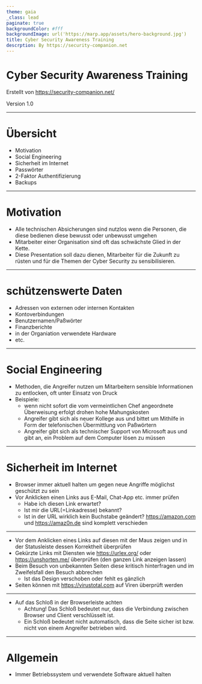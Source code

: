 ```yaml
---
theme: gaia
_class: lead
paginate: true
backgroundColor: #fff
backgroundImage: url('https://marp.app/assets/hero-background.jpg')
title: Cyber Security Awareness Training
descrption: By https://security-companion.net
---
```


# **Cyber Security Awareness Training**



Erstellt von https://security-companion.net/

Version 1.0

---

# Übersicht

- Motivation
- Social Engineering
- Sicherheit im Internet
- Passwörter
- 2-Faktor Authentifizierung
- Backups

---

# Motivation

- Alle technischen Absicherungen sind nutzlos wenn die Personen, die diese bedienen diese bewusst oder unbewusst umgehen
- Mitarbeiter einer Organisation sind oft das schwächste Glied in der Kette.
- Diese Presentation soll dazu dienen, Mitarbeiter für die Zukunft zu rüsten und für die Themen der Cyber Security zu sensibilisieren.

---

# schützenswerte Daten

- Adressen von externen oder internen Kontakten
- Kontoverbindungen
- Benutzernamen/Paßwörter
- Finanzberichte
- in der Organiation verwendete Hardware
- etc.

---

# Social Engineering

- Methoden, die Angreifer nutzen um Mitarbeitern sensible Informationen zu entlocken, oft unter Einsatz von Druck
- Beispiele:
  - wenn nicht sofort die vom vermeintlichen Chef angeordnete Überweisung erfolgt drohen hohe Mahungskosten
  - Angreifer gibt sich als neuer Kollege aus und bittet um Mithilfe in Form der telefonischen Übermittlung von Paßwörtern
  - Angreifer gibt sich als technischer Support von Microsoft aus und gibt an, ein Problem auf dem Computer lösen zu müssen

---

# Sicherheit im Internet

- Browser immer aktuell halten um gegen neue Angriffe möglichst geschützt zu sein
- Vor Anklicken einen Links aus E-Mail, Chat-App etc. immer prüfen
  - Habe ich diesen Link erwartet?
  - Ist mir die URL(=Linkadresse) bekannt?
  - Ist in der URL wirklich kein Buchstabe geändert? https://amazon.com und https://amaz0n.de sind komplett verschieden

---

- Vor dem Anklicken eines Links auf diesen mit der Maus zeigen und in der Statusleiste dessen Korrektheit überprüfen
- Gekürzte Links mit Diensten wie https://urlex.org/ oder https://unshorten.me/ überprüfen (den ganzen Link anzeigen lassen)
- Beim Besuch von unbekannten Seiten diese kritisch hinterfragen und im Zweifelsfall den Besuch abbrechen
  - Ist das Design verschoben oder fehlt es gänzlich
- Seiten können mit https://virustotal.com auf Viren überprüft werden

---

- Auf das Schloß in der Browserleiste achten
  - Achtung! Das Schloß bedeutet nur, dass die Verbindung zwischen Browser und Client verschlüsselt ist.
  - Ein Schloß bedeutet nicht automatisch, dass die Seite sicher ist bzw. nicht von einem Angreifer betrieben wird.

---

# Allgemein

- Immer Betriebssystem und verwendete Software aktuell halten
